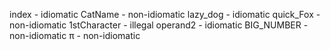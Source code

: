 
index           - idiomatic
CatName         - non-idiomatic
lazy_dog        - idiomatic
quick_Fox       - non-idiomatic
1stCharacter    - illegal
operand2        - idiomatic
BIG_NUMBER      - non-idiomatic
π               - non-idiomatic